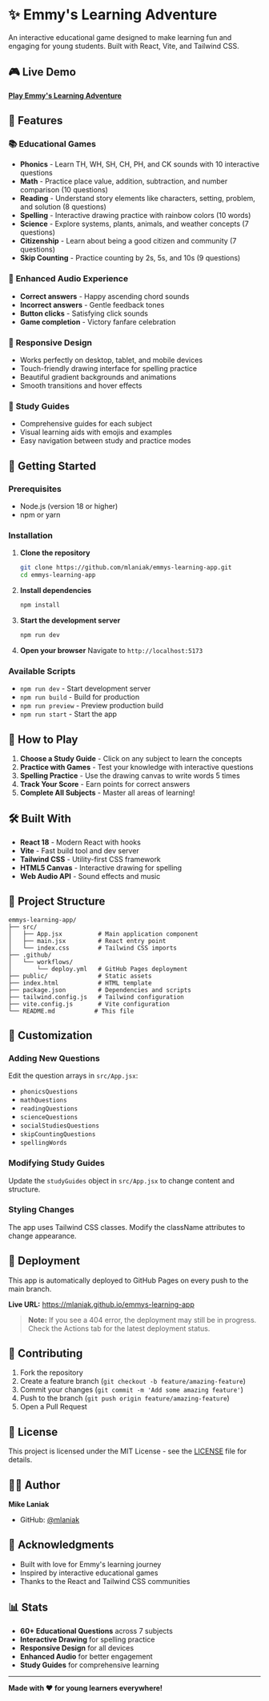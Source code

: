 # ✨ Emmy's Learning Adventure

An interactive educational game designed to make learning fun and engaging for young students. Built with React, Vite, and Tailwind CSS.

## 🎮 Live Demo

**[Play Emmy's Learning Adventure](https://mlaniak.github.io/emmys-learning-app)**

## 🌟 Features

### 📚 **Educational Games**
- **Phonics** - Learn TH, WH, SH, CH, PH, and CK sounds with 10 interactive questions
- **Math** - Practice place value, addition, subtraction, and number comparison (10 questions)
- **Reading** - Understand story elements like characters, setting, problem, and solution (8 questions)
- **Spelling** - Interactive drawing practice with rainbow colors (10 words)
- **Science** - Explore systems, plants, animals, and weather concepts (7 questions)
- **Citizenship** - Learn about being a good citizen and community (7 questions)
- **Skip Counting** - Practice counting by 2s, 5s, and 10s (9 questions)

### 🎵 **Enhanced Audio Experience**
- **Correct answers** - Happy ascending chord sounds
- **Incorrect answers** - Gentle feedback tones
- **Button clicks** - Satisfying click sounds
- **Game completion** - Victory fanfare celebration

### 📱 **Responsive Design**
- Works perfectly on desktop, tablet, and mobile devices
- Touch-friendly drawing interface for spelling practice
- Beautiful gradient backgrounds and animations
- Smooth transitions and hover effects

### 📖 **Study Guides**
- Comprehensive guides for each subject
- Visual learning aids with emojis and examples
- Easy navigation between study and practice modes

## 🚀 Getting Started

### Prerequisites
- Node.js (version 18 or higher)
- npm or yarn

### Installation

1. **Clone the repository**
   ```bash
   git clone https://github.com/mlaniak/emmys-learning-app.git
   cd emmys-learning-app
   ```

2. **Install dependencies**
   ```bash
   npm install
   ```

3. **Start the development server**
   ```bash
   npm run dev
   ```

4. **Open your browser**
   Navigate to `http://localhost:5173`

### Available Scripts

- `npm run dev` - Start development server
- `npm run build` - Build for production
- `npm run preview` - Preview production build
- `npm run start` - Start the app

## 🎯 How to Play

1. **Choose a Study Guide** - Click on any subject to learn the concepts
2. **Practice with Games** - Test your knowledge with interactive questions
3. **Spelling Practice** - Use the drawing canvas to write words 5 times
4. **Track Your Score** - Earn points for correct answers
5. **Complete All Subjects** - Master all areas of learning!

## 🛠️ Built With

- **React 18** - Modern React with hooks
- **Vite** - Fast build tool and dev server
- **Tailwind CSS** - Utility-first CSS framework
- **HTML5 Canvas** - Interactive drawing for spelling
- **Web Audio API** - Sound effects and music

## 📁 Project Structure

```
emmys-learning-app/
├── src/
│   ├── App.jsx          # Main application component
│   ├── main.jsx         # React entry point
│   └── index.css        # Tailwind CSS imports
├── .github/
│   └── workflows/
│       └── deploy.yml   # GitHub Pages deployment
├── public/              # Static assets
├── index.html           # HTML template
├── package.json         # Dependencies and scripts
├── tailwind.config.js   # Tailwind configuration
├── vite.config.js       # Vite configuration
└── README.md           # This file
```

## 🎨 Customization

### Adding New Questions
Edit the question arrays in `src/App.jsx`:
- `phonicsQuestions`
- `mathQuestions`
- `readingQuestions`
- `scienceQuestions`
- `socialStudiesQuestions`
- `skipCountingQuestions`
- `spellingWords`

### Modifying Study Guides
Update the `studyGuides` object in `src/App.jsx` to change content and structure.

### Styling Changes
The app uses Tailwind CSS classes. Modify the className attributes to change appearance.

## 🚀 Deployment

This app is automatically deployed to GitHub Pages on every push to the main branch.

**Live URL:** https://mlaniak.github.io/emmys-learning-app

> **Note:** If you see a 404 error, the deployment may still be in progress. Check the Actions tab for the latest deployment status.

## 🤝 Contributing

1. Fork the repository
2. Create a feature branch (`git checkout -b feature/amazing-feature`)
3. Commit your changes (`git commit -m 'Add some amazing feature'`)
4. Push to the branch (`git push origin feature/amazing-feature`)
5. Open a Pull Request

## 📝 License

This project is licensed under the MIT License - see the [LICENSE](LICENSE) file for details.

## 👨‍💻 Author

**Mike Laniak**
- GitHub: [@mlaniak](https://github.com/mlaniak)

## 🙏 Acknowledgments

- Built with love for Emmy's learning journey
- Inspired by interactive educational games
- Thanks to the React and Tailwind CSS communities

## 📊 Stats

- **60+ Educational Questions** across 7 subjects
- **Interactive Drawing** for spelling practice
- **Responsive Design** for all devices
- **Enhanced Audio** for better engagement
- **Study Guides** for comprehensive learning

---

**Made with ❤️ for young learners everywhere!**

